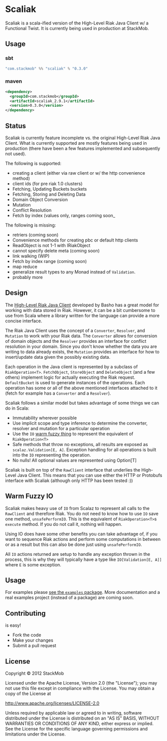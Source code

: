 # Scaliak

Scaliak is a scala-ified version of the High-Level Riak Java Client w/ a Functional Twist. It is currently being used in production at StackMob.

## Usage

### sbt
```scala
"com.stackmob" %% "scaliak" % "0.3.0" 
```
### maven
```xml
<dependency>
  <groupId>com.stackmob</groupId>
  <artifactId>scaliak_2.9.1</artifactId>
  <version>0.3.0</version>
</dependency>
```

## Status

Scaliak is currently feature incomplete vs. the original High-Level Riak Java Client. What is currently supported are mostly features being used in production (there have been a few features implemented and subsequently not used). 

The following is supported:

  - creating a client (either via raw client or w/ the http convenience method)
  - client ids (for pre riak 1.0 clusters)
  - Fetching, Updating Buckets buckets
  - Fetching, Storing and Deleting Data
  - Domain Object Conversion
  - Mutation
  - Conflict Resolution
  - Fetch by index (values only, ranges coming soon_

The following is missing:

  - retriers (coming soon)
  - Convenience methods for creating pbc or default http clients
  - ReadObject is not 1-1 with IRiakObject
  - cannot specify delete meta (coming soon)
  - link walking (WIP)
  - Fetch by index range (coming soon)
  - map reduce 
  - generalize result types to any Monad instead of `Validation`. 
  - probably more

## Design

The [High-Level Riak Java Client](https://github.com/basho/riak-java-client) developed by Basho has a great model for working with data stored in Riak. However, it can be a bit cumbersome to use from Scala where a library written for the language can provide a more concise interface. 

The Riak Java Client uses the concept of a `Converter`, `Resolver`, and `Mutation` to work with your Riak data. The `Converter` allows for conversion of domain objects and the `Resolver` provides an interface for conflict resolution in your domain. Since you don't know whether the data you are writing to data already exists, the `Mutation` provides an interface for how to insert/update data given the possibly existing data. 

Each operation in the Java client is represented by a subclass of `RiakOperation<T>`. `FetchObject`, `StoreObject` and `DeleteObject` (and a few others) implement logic for actually executing the Riak request. `DefaultBucket` is used to generate instances of the operations. Each operation has some or all of the above mentioned interfaces attached to it (fetch for example has a `Converter` and a `Resolver`). 

Scaliak follows a similar model but takes advantage of some things we can do in Scala:

- Immutability wherever possible 
- Use implicit scope and type inference to determine the converter, resolver and mutation for a particular operation
- Use the `IO` [warm fuzzy thing](http://www.urbandictionary.com/define.php?term=Warm%20Fuzzy%20Thing) to represent the equivalent of `RiakOperation<T>`
- Safe methods that throw no exceptions, all results are exposed as `scalaz.Validation[E, A]`. Exception handling for all operations is built into the `IO` representing the operation. 
- No nulls! All optional values are represented using Option[T]

Scaliak is built on top of the `RawClient` interface that underlies the High-Level Java Client. This means that you can use either the HTTP or Protobufs interface with Scaliak (although only HTTP has been tested :))

## Warm Fuzzy IO

Scaliak makes heavy use of `IO` from Scalaz to represent all calls to the `RawClient` and therefore Riak. You do not need to know how to use `IO` save one method, `unsafePerformIO`. This is the equivalent of `RiakOperation<T>`s `execute` method. If you do not call it, nothing will happen. 

Using IO does have some other benefits you can take advantage of, if you want to sequence Riak actions and perform some computations in between or as a result but this can also be done just using `unsafePerformIO`. 

All `IO` actions returned are setup to handle any exception thrown in the process, this is why they will typically have a type like `IO[Validation[E, A]]` where `E` is some exception.

## Usage

For examples please [see the `examples` package](https://github.com/stackmob/scaliak/tree/master/src/main/scala/com/stackmob/scaliak/example). More documentation and a real examples project (instead of a package) are coming soon.

## Contributing

is easy!

* Fork the code
* Make your changes
* Submit a pull request

## License

Copyright © 2012 StackMob

Licensed under the Apache License, Version 2.0 (the "License"); you may not use this file except in compliance with the License. You may obtain a copy of the License at

http://www.apache.org/licenses/LICENSE-2.0

Unless required by applicable law or agreed to in writing, software distributed under the License is distributed on an "AS IS" BASIS, WITHOUT WARRANTIES OR CONDITIONS OF ANY KIND, either express or implied. See the License for the specific language governing permissions and limitations under the License.
